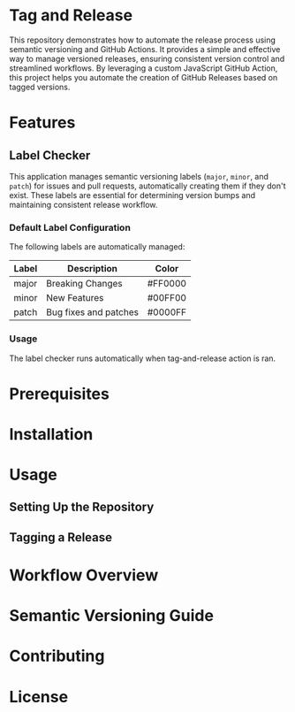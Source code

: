 # Tag and Release

This repository demonstrates how to automate the release process using semantic versioning and GitHub Actions.
It provides a simple and effective way to manage versioned releases, ensuring consistent version control and streamlined
workflows.
By leveraging a custom JavaScript GitHub Action, this project helps you automate the creation of GitHub Releases based
on tagged versions.

# Features

## Label Checker

This application manages semantic versioning labels (`major`, `minor`, and `patch`) for issues and pull requests,
automatically creating them if they don't exist. These labels are essential for determining version bumps and
maintaining consistent release workflow.

### Default Label Configuration

The following labels are automatically managed:

| Label | Description           | Color   |
|-------|-----------------------|---------|
| major | Breaking Changes      | #FF0000 |
| minor | New Features          | #00FF00 |
| patch | Bug fixes and patches | #0000FF |

### Usage

The label checker runs automatically when tag-and-release action is ran.
# Prerequisites

# Installation

# Usage

## Setting Up the Repository

## Tagging a Release

# Workflow Overview

# Semantic Versioning Guide

# Contributing

# License